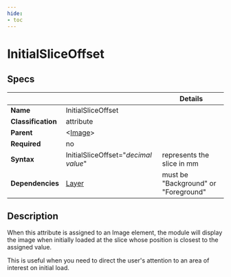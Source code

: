 ```yaml
---
hide:
- toc
---
```

<!-- let javascript handle toc on left sidebar -->
# InitialSliceOffset

## Specs

| ||Details|
|---|---|---|
| **Name** | InitialSliceOffset ||
| **Classification** | attribute ||
| **Parent** | <[Image](index.md)\> ||
| **Required** | no ||
| **Syntax** | InitialSliceOffset="*decimal value*" | represents the slice in mm |
| **Dependencies**| [Layer](layer.md)  | must be "Background" or "Foreground" |

## Description

When this attribute is assigned to an Image element, the module will display the image
when initially loaded at the slice whose position is closest to the assigned value.

This is useful when you need to direct the user's attention to an area of interest on initial load.
